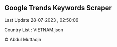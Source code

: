 

## Google Trends Keywords Scraper 
 
Last Update 28-07-2023 , 02:50:06

Country List :
VIETNAM.json



© Abdul Muttaqin 

